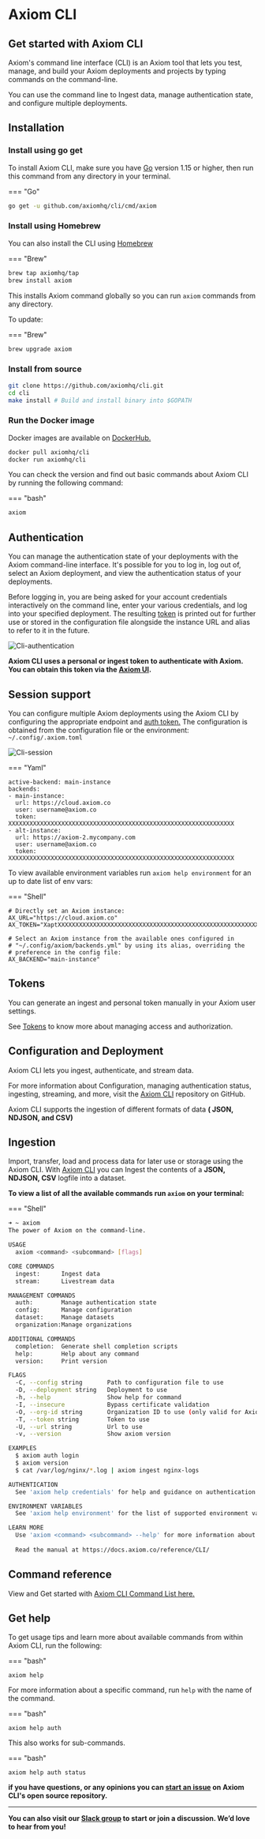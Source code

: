 <div class="axi-header">
  <h1>Axiom CLI</h1>
</div>

## Get started with Axiom CLI

Axiom's command line interface (CLI) is an Axiom tool that lets you test, manage, and build your Axiom deployments and projects by typing commands on the command-line. 

You can use the command line to Ingest data, manage authentication state, and configure multiple deployments. 

## Installation

### Install using go get

To install Axiom CLI, make sure you have [Go](https://golang.org/dl/) version 1.15 or higher, then run this command from any directory in your terminal. 

=== "Go"

```bash
go get -u github.com/axiomhq/cli/cmd/axiom
```

### Install using Homebrew

You can also install the CLI using [Homebrew](https://brew.sh/) 

=== "Brew"

```bash
brew tap axiomhq/tap
brew install axiom 
```
This installs Axiom command globally so you can run `axiom` commands from any directory.

To update:

=== "Brew"

```bash
brew upgrade axiom
```

### Install from source

```sh
git clone https://github.com/axiomhq/cli.git
cd cli
make install # Build and install binary into $GOPATH

```
### Run the Docker image

Docker images are available on [DockerHub.](https://hub.docker.com/r/axiomhq/cli)

```sh
docker pull axiomhq/cli
docker run axiomhq/cli

```

You can check the version and find out basic commands about Axiom CLI by running the following command:

=== "bash"
```sh
axiom

```
## Authentication 

You can manage the authentication state of your deployments with the Axiom command-line interface. It's possible for you to log in, log out of, select an Axiom deployment, and view the authentication status of your deployments. 

Before logging in, you are being asked for your account credentials interactively on the command line, enter your various credentials, and log into your specified deployment. The resulting [token](/usage/settings/#token) is printed out for further use or stored in the configuration file alongside the instance URL and alias to refer to it in the future. 

<img class="axi-crop" src="/assets/shots/cli-authentication.gif" alt="Cli-authentication"/>


**Axiom CLI uses a personal or ingest token to authenticate with Axiom. You can obtain this token via the [Axiom UI](/usage/settings/#token).**

## Session support

You can configure multiple Axiom deployments using the Axiom CLI by configuring the appropriate endpoint and [auth token.](/usage/settings/#token) The configuration is obtained from the configuration file or the environment: `~/.config/.axiom.toml`

<img class="axi-crop" src="/assets/shots/cli-session-support.gif" alt="Cli-session"/>

=== "Yaml"

```
active-backend: main-instance
backends:
- main-instance:
  url: https://cloud.axiom.co
  user: username@axiom.co
  token: XXXXXXXXXXXXXXXXXXXXXXXXXXXXXXXXXXXXXXXXXXXXXXXXXXXXXXXXXXXXXXXX
- alt-instance:
  url: https://axiom-2.mycompany.com
  user: username@axiom.co
  token: XXXXXXXXXXXXXXXXXXXXXXXXXXXXXXXXXXXXXXXXXXXXXXXXXXXXXXXXXXXXXXXX

```
To view available environment variables run `axiom help environment` for an up to date list of env vars: 

=== "Shell"

```
# Directly set an Axiom instance:
AX_URL="https://cloud.axiom.co"
AX_TOKEN="XaptXXXXXXXXXXXXXXXXXXXXXXXXXXXXXXXXXXXXXXXXXXXXXXXXXXXXXXXXXX"

# Select an Axiom instance from the available ones configured in
# "~/.config/axiom/backends.yml" by using its alias, overriding the
# preference in the config file:
AX_BACKEND="main-instance"

```

## Tokens

You can generate an ingest and personal token manually in your Axiom user settings.

See [Tokens](/usage/settings/#token) to know more about managing access and authorization. 

## Configuration and Deployment 

Axiom CLI lets you ingest, authenticate, and stream data. 

For more information about Configuration, managing authentication status, ingesting, streaming, and more, 
visit the [Axiom CLI](https://github.com/axiomhq/cli) repository on GitHub. 

Axiom CLI supports the ingestion of different formats of data **( JSON, NDJSON, and CSV)** 

## Ingestion

Import, transfer, load and process data for later use or storage using the Axiom CLI. With [Axiom CLI](https://github.com/axiomhq/cli) you can Ingest the contents of a **JSON, NDJSON, CSV** logfile into a dataset.  


**To view a list of all the available commands run `axiom` on your terminal:** 

=== "Shell"

```bash
➜ ~ axiom
The power of Axiom on the command-line.

USAGE
  axiom <command> <subcommand> [flags]

CORE COMMANDS
  ingest:      Ingest data
  stream:      Livestream data

MANAGEMENT COMMANDS
  auth:        Manage authentication state
  config:      Manage configuration
  dataset:     Manage datasets
  organization:Manage organizations

ADDITIONAL COMMANDS
  completion:  Generate shell completion scripts
  help:        Help about any command
  version:     Print version

FLAGS
  -C, --config string       Path to configuration file to use
  -D, --deployment string   Deployment to use
  -h, --help                Show help for command
  -I, --insecure            Bypass certificate validation
  -O, --org-id string       Organization ID to use (only valid for Axiom Cloud)
  -T, --token string        Token to use
  -U, --url string          Url to use
  -v, --version             Show axiom version

EXAMPLES
  $ axiom auth login
  $ axiom version
  $ cat /var/log/nginx/*.log | axiom ingest nginx-logs

AUTHENTICATION
  See 'axiom help credentials' for help and guidance on authentication.

ENVIRONMENT VARIABLES
  See 'axiom help environment' for the list of supported environment variables.

LEARN MORE
  Use 'axiom <command> <subcommand> --help' for more information about a command.
  
  Read the manual at https://docs.axiom.co/reference/CLI/

```
## Command reference 

View and Get started with [Axiom CLI Command List here.](https://github.com/axiomhq/cli#commands)

## Get help

To get usage tips and learn more about available commands from within Axiom CLI, run the following:

=== "bash"
```
axiom help
```

For more information about a specific command, run `help` with the name of the command. 

=== "bash"
```
axiom help auth 

```

This also works for sub-commands.

=== "bash"
```
axiom help auth status

```

**if you have questions, or any opinions you can [start an issue](https://github.com/axiomhq/cli/issues) on Axiom CLI's open source repository.**

---

**You can also visit our [Slack group](https://www.axiom.co/support/) to start or join a discussion. We’d love to hear from you!**